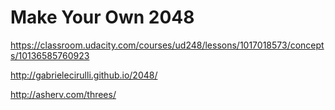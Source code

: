 # Make Your Own 2048




https://classroom.udacity.com/courses/ud248/lessons/1017018573/concepts/10136585760923




http://gabrielecirulli.github.io/2048/

http://asherv.com/threes/









